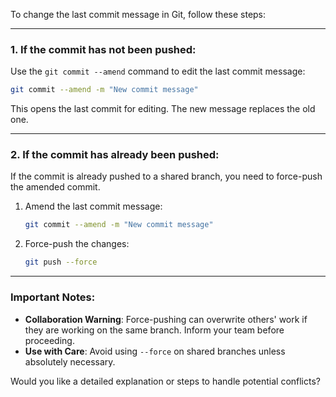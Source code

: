 To change the last commit message in Git, follow these steps:

---

### 1. If the commit has not been pushed:
Use the `git commit --amend` command to edit the last commit message:

```bash
git commit --amend -m "New commit message"
```

This opens the last commit for editing. The new message replaces the old one.

---

### 2. If the commit has already been pushed:
If the commit is already pushed to a shared branch, you need to force-push the amended commit. 

1. Amend the last commit message:
   ```bash
   git commit --amend -m "New commit message"
   ```

2. Force-push the changes:
   ```bash
   git push --force
   ```

---

### Important Notes:
- **Collaboration Warning**: Force-pushing can overwrite others' work if they are working on the same branch. Inform your team before proceeding.
- **Use with Care**: Avoid using `--force` on shared branches unless absolutely necessary.

Would you like a detailed explanation or steps to handle potential conflicts?
